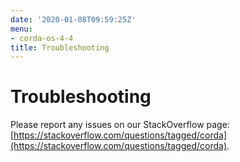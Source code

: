 ```yaml
---
date: '2020-01-08T09:59:25Z'
menu:
- corda-os-4-4
title: Troubleshooting
---
```



# Troubleshooting

Please report any issues on our StackOverflow page: [https://stackoverflow.com/questions/tagged/corda](https://stackoverflow.com/questions/tagged/corda).


